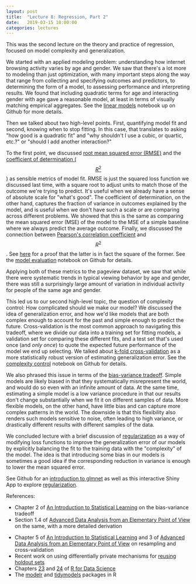 ```yaml
---
layout: post
title:  "Lecture 8: Regression, Part 2"
date:   2019-03-15 10:00:00
categories: lectures
---
```


This was the second lecture on the theory and practice of regression, focused on model complexity and generalization.

<center>
<script async class="speakerdeck-embed" data-id="8b16d5652bae434e8d478f70bcce6724" data-ratio="1.33333333333333" src="//speakerdeck.com/assets/embed.js"></script>
</center>

We started with an applied modeling problem: understanding how internet browsing activity varies by age and gender. We saw that there's a lot more to modeling than just optimization, with many important steps along the way that range from collecting and specifying outcomes and predictors, to determining the form of a model, to assessing performance and interpreting results. We found that including quadratic terms for age and interacting gender with age gave a reasonable model, at least in terms of visually matching empirical aggregates. See the [linear models](https://github.com/jhofman/msd2019/blob/master/lectures/lecture_7/linear_models.ipynb) notebook up on Github for more details.

Then we talked about two high-level points.
First, quantifying model fit and second, knowing when to stop fitting.
In this case, that translates to asking "how good is a quadratic fit" and "why shouldn't I use a cubic, or quartic, etc.?" or "should I add another interaction?"

To the first point, we discussed [root mean squared error (RMSE)](https://en.wikipedia.org/wiki/Root-mean-square_deviation) and the [coefficient of determination ($$R^2$$)](https://en.wikipedia.org/wiki/Coefficient_of_determination) as sensible metrics of model fit.
RMSE is just the squared loss function we discussed last time, with a square root to adjust units to match those of the outcome we're trying to predict.
It's useful when we already have a sense of absolute scale for "what's good".
The coefficient of determination, on the other hand,  captures the fraction of variance in outcomes explained by the model, and is useful when we don't have such a scale or are comparing across different problems.
We showed that this is the same as comparing the mean squared error (MSE) of the model to the MSE of a simple baseline where we always predict the average outcome.
Finally, we discussed the connection between [Pearson's correlation coefficient](https://en.wikipedia.org/wiki/Pearson_correlation_coefficient) and $$R^2$$.
See [here](https://economictheoryblog.com/2014/11/05/proof/) for a proof that the latter is in fact the square of the former. See the [model evaluation](https://github.com/jhofman/msd2019/blob/master/lectures/lecture_8/model_evaluation.ipynb) notebook on Github for details.

Applying both of these metrics to the pageview dataset, we saw that while there were systematic trends in typical viewing behavior by age and gender, there was still a surprisingly large amount of variation in individual activity for people of the same age and gender.

This led us to our second high-level topic, the question of complexity control: How complicated should we make our model?
We discussed the idea of generalization error, and how we'd like models that are both complex enough to account for the past and simple enough to predict the future.
Cross-validation is the most common approach to navigating this tradeoff, where we divide our data into a training set for fitting models, a validation set for comparing these different fits, and a test set that's used once (and *only once*) to quote the expected future performance of the model we end up selecting.
We talked about [k-fold cross-validation](https://www.youtube.com/watch?v=TIgfjmp-4BA) as a more statistically robust version of estimating generalization error. See the [complexity control](https://github.com/jhofman/msd2019/blob/master/lectures/lecture_8/complexity_Control.ipynb) notebook on Github for details.

We also phrased this issue in terms of the [bias-variance tradeoff](http://scott.fortmann-roe.com/docs/BiasVariance.html).
Simple models are likely biased in that they systematically misrepresent the world, and would do so even with an infinite amount of data.
At the same time, estimating a simple model is a low variance procedure in that our results don't change substantially when we fit it on different samples of data.
More flexible models, on the other hand, have little bias and can capture more complex patterns in the world.
The downside is that this flexibility also renders such models sensitive to noise, often leading to high variance, or drastically different results with different samples of the data. 

We concluded lecture with a brief discussion of [regularization](https://en.wikipedia.org/wiki/Regularization_%28mathematics%29) as a way of modifying loss functions to improve the generalization error of our models by explicitly balancing the fit to the training data with the "complexity" of the model.
The idea is that introducing some bias in our models is sometimes a good idea if the corresponding reduction in variance is enough to lower the mean squared error. 

See Github for an [introduction to glmnet](http://localhost:8888/notebooks/lecture_8/intro_to_glmnet.ipynb) as well as this interactive Shiny App to explore [regularization](https://jmhmsr.shinyapps.io/regularization/).


References:

* Chapter 2 of [An Introduction to Statistical Learning](http://www-bcf.usc.edu/~gareth/ISL/) on the bias-variance tradeoff
* Section 1.4 of [Advanced Data Analysis from an Elementary Point of View](http://www.stat.cmu.edu/~cshalizi/ADAfaEPoV/) on the same, with a more detailed derivation
<!-- http://www.inf.ed.ac.uk/teaching/courses/mlsc/Notes/Lecture4/BiasVariance.pdf -->
* Chapter 5 of [An Introduction to Statistical Learning](http://www-bcf.usc.edu/~gareth/ISL/) and 3 of [Advanced Data Analysis from an Elementary Point of View](http://www.stat.cmu.edu/~cshalizi/ADAfaEPoV/) on resampling and cross-validation
* Recent work on using differentially private mechanisms for [reusing holdout sets](https://research.googleblog.com/2015/08/the-reusable-holdout-preserving.html)
* Chapters [23](http://r4ds.had.co.nz/model-basics.html) and [24](http://r4ds.had.co.nz/model-building.html) of [R for Data Science](http://r4ds.had.co.nz)
* The [modelr](https://modelr.tidyverse.org) and [tidymodels](https://github.com/tidymodels/tidymodels) packages in R
